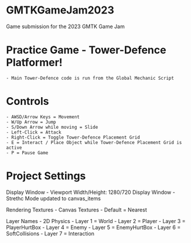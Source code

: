 # GMTKGameJam2023
Game submission for the 2023 GMTK Game Jam

# Practice Game - Tower-Defence Platformer!
	- Main Tower-Defence code is run from the Global Mechanic Script
	
# Controls
	- AWSD/Arrow Keys = Movement
	- W/Up Arrow = Jump
	- S/Down Arrow while moving = Slide
	- Left-Click = Attack
	- Right-Click = Toggle Tower-Defence Placement Grid
	- E = Interact / Place Object while Tower-Defence Placement Grid is active
	- P = Pause Game


# Project Settings
Display Window - Viewport Width/Height: 1280/720
Display Window - Strethc Mode updated to canvas_items

Rendering Textures - Canvas Textures - Default = Nearest

Layer Names - 2D Physics
	- Layer 1 = World
	- Layer 2 = Player
	- Layer 3 = PlayerHurtBox
	- Layer 4 = Enemy
	- Layer 5 = EnemyHurtBox
	- Layer 6 = SoftCollisions
	- Layer 7 = Interaction

